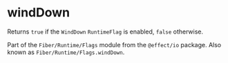 # windDown

Returns `true` if the `WindDown` `RuntimeFlag` is enabled, `false`
otherwise.

Part of the `Fiber/Runtime/Flags` module from the `@effect/io` package. Also known as `Fiber/Runtime/Flags.windDown`.
